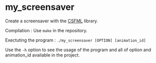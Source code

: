 # my_screensaver
Create a screensaver with the [CSFML](https://github.com/SFML/CSFML) library.

Compilation : Use `make` in the repository.

Exectuting the program : `./my_screensaver [OPTION] [animation_id]`

Use the `-h` option to see the usage of the program and all of option and animation_id available in the project.
